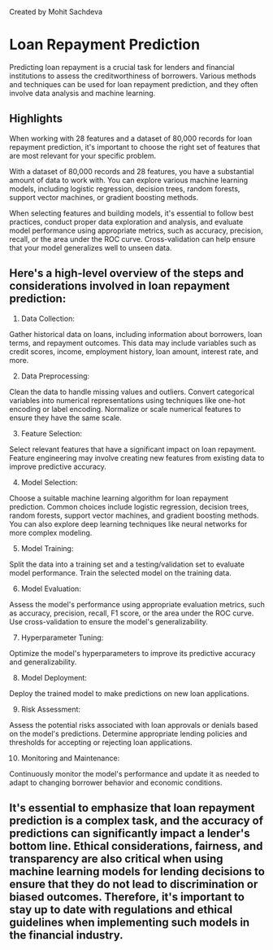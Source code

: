Created by Mohit Sachdeva

# Loan Repayment Prediction
Predicting loan repayment is a crucial task for lenders and financial institutions to assess the creditworthiness of borrowers. Various methods and techniques can be used for loan repayment prediction, and they often involve data analysis and machine learning. 

## Highlights

When working with 28 features and a dataset of 80,000 records for loan repayment prediction, it's important to choose the right set of features that are most relevant for your specific problem.

With a dataset of 80,000 records and 28 features, you have a substantial amount of data to work with. You can explore various machine learning models, including logistic regression, decision trees, random forests, support vector machines, or gradient boosting methods. 

When selecting features and building models, it's essential to follow best practices, conduct proper data exploration and analysis, and evaluate model performance using appropriate metrics, such as accuracy, precision, recall, or the area under the ROC curve. Cross-validation can help ensure that your model generalizes well to unseen data.

## Here's a high-level overview of the steps and considerations involved in loan repayment prediction:

1. Data Collection:

Gather historical data on loans, including information about borrowers, loan terms, and repayment outcomes.
This data may include variables such as credit scores, income, employment history, loan amount, interest rate, and more.

2. Data Preprocessing:

Clean the data to handle missing values and outliers.
Convert categorical variables into numerical representations using techniques like one-hot encoding or label encoding.
Normalize or scale numerical features to ensure they have the same scale.

3. Feature Selection:

Select relevant features that have a significant impact on loan repayment.
Feature engineering may involve creating new features from existing data to improve predictive accuracy.

4. Model Selection:

Choose a suitable machine learning algorithm for loan repayment prediction. Common choices include logistic regression, decision trees, random forests, support vector machines, and gradient boosting methods.
You can also explore deep learning techniques like neural networks for more complex modeling.

5. Model Training:

Split the data into a training set and a testing/validation set to evaluate model performance.
Train the selected model on the training data.

6. Model Evaluation:

Assess the model's performance using appropriate evaluation metrics, such as accuracy, precision, recall, F1 score, or the area under the ROC curve.
Use cross-validation to ensure the model's generalizability.

7. Hyperparameter Tuning:

Optimize the model's hyperparameters to improve its predictive accuracy and generalizability.

8. Model Deployment:

Deploy the trained model to make predictions on new loan applications.

9. Risk Assessment:

Assess the potential risks associated with loan approvals or denials based on the model's predictions.
Determine appropriate lending policies and thresholds for accepting or rejecting loan applications.

10. Monitoring and Maintenance:

Continuously monitor the model's performance and update it as needed to adapt to changing borrower behavior and economic conditions.

## It's essential to emphasize that loan repayment prediction is a complex task, and the accuracy of predictions can significantly impact a lender's bottom line. Ethical considerations, fairness, and transparency are also critical when using machine learning models for lending decisions to ensure that they do not lead to discrimination or biased outcomes. Therefore, it's important to stay up to date with regulations and ethical guidelines when implementing such models in the financial industry.